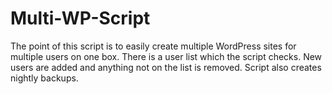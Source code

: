 Multi-WP-Script
===============

The point of this script is to easily create multiple WordPress sites for multiple users on one box. There is a user list which the script checks. New users are added and anything not on the list is removed. Script also creates nightly backups.
